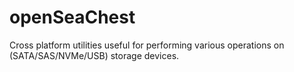 # openSeaChest
Cross platform utilities useful for performing various operations on (SATA/SAS/NVMe/USB) storage devices.
